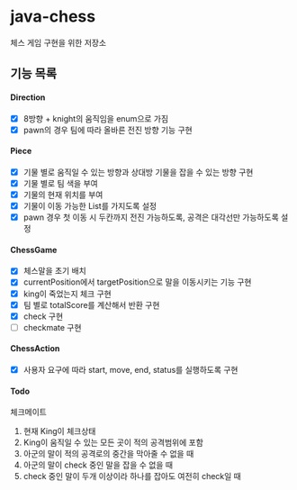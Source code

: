 # java-chess
체스 게임 구현을 위한 저장소

## 기능 목록

#### Direction

 - [x] 8방향 + knight의 움직임을 enum으로 가짐
 - [x] pawn의 경우 팀에 따라 올바른 전진 방향 기능 구현

#### Piece

 - [x] 기물 별로 움직일 수 있는 방향과 상대방 기물을 잡을 수 있는 방향 구현
 - [x] 기물 별로 팀 색을 부여
 - [x] 기물의 현재 위치를 부여
 - [x] 기물이 이동 가능한 List를 가지도록 설정
 - [x] pawn 경우 첫 이동 시 두칸까지 전진 가능하도록, 공격은 대각선만 가능하도록 설정
 
#### ChessGame
 
  - [x] 체스말을 초기 배치
  - [x] currentPosition에서 targetPosition으로 말을 이동시키는 기능 구현
  - [x] king이 죽었는지 체크 구현
  - [x] 팀 별로 totalScore를 계산해서 반환 구현
  - [x] check 구현
  - [ ] checkmate 구현

#### ChessAction

 - [x] 사용자 요구에 따라 start, move, end, status를 실행하도록 구현
 
#### Todo
체크메이트
 1. 현재 King이 체크상태
 2. King이 움직일 수 있는 모든 곳이 적의 공격범위에 포함
 3. 아군의 말이 적의 공격로의 중간을 막아줄 수 없을 때
 4. 아군의 말이 check 중인 말을 잡을 수 없을 때
 5. check 중인 말이 두개 이상이라 하나를 잡아도 여전히 check일 때